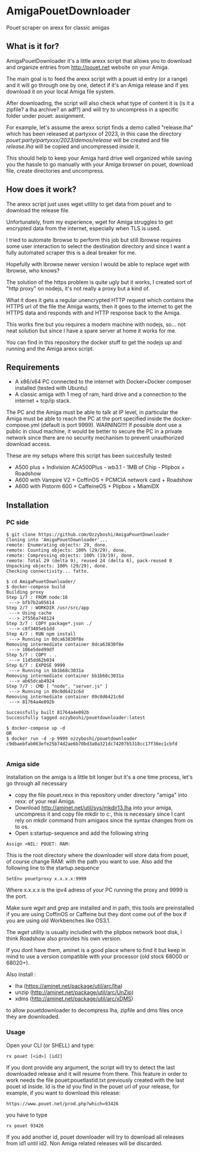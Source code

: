 # AmigaPouetDownloader
Pouet scraper on arexx for classic amigas

## What is it for?
AmigaPouetDownloader it's a little arexx script that allows you to download and organize entries from http://pouet.net website on your Amiga. 

The main goal is to feed the arexx script with a pouet id entry (or a range) and it will go through one by one, detect if it's an Amiga release and if yes download it on your local Amiga file system. 

After downloading, the script will also check what type of content it is (is it a zipfile? a lha archive? an adf?) and will try to uncompress in a specific folder under pouet: assignment. 

For example, let's assume the arexx script finds a demo called "release.lha" which has been released at partyxxx of 2023, in this case the directory
_pouet:party/partyxxx/2023/demos/release_ 
will be created and file _release.lha_ will be copied and uncompressed inside it.

This should help to keep your Amiga hard drive well organized while saving you the hassle to go manually with your Amiga browser on pouet, download file, create directories and uncompress.

## How does it work?
The arexx script just uses wget utility to get data from pouet and to download the release file. 

Unfortunately, from my experience, wget for Amiga struggles to get encrypted data from the internet, especially when TLS is used. 

I tried to automate Ibrowse to perform this job but still Ibrowse requires some user interaction to select the destination directory and since I want a fully automated scraper this is a deal breaker for me. 

Hopefully with Ibrowse newer version I would be able to replace wget with Ibrowse, who knows? 

The solution of the https problem is quite ugly but it works, I created sort of "http proxy" on nodejs, it's not really a proxy but a kind of. 

What it does it gets a regular unencrypted HTTP request which contains the HTTPS url of the file the Amiga wants, then it goes to the internet to get the HTTPS data and responds with and HTTP response back to the Amiga. 

This works fine but you requires a modern machine with nodejs, so... not neat solution but since I have a spare server at home it works for me.

You can find in this repository the docker stuff to get the nodejs up and running and the Amiga arexx script.

## Requirements
- A x86/x64 PC connected to the internet with Docker+Docker composer installed (tested with Ubuntu)
- A classic amiga with 1 meg of ram, hard drive and a connection to the internet + tcp/ip stack.

The PC and the Amiga must be able to talk at IP level, in particular the Amiga must be able to reach the PC at the port specified inside the docker-compose.yml (default is port 9999).
WARNING!!!! If possible dont use a public in cloud machine, it would be better to secure the PC in a private network since there are no security mechanism to prevent unauthorized download access.

These are my setups where this script has been succesfully tested:
- A500 plus + Indivision ACA500Plus - wb3.1 - 1MB of Chip - Plipbox + Roadshow
- A600 with Vampire V2 + CoffinOS + PCMCIA network card + Roadshow
- A600 with Pistorm 600 + CaffeineOS + Plipbox + MiamiDX

## Installation
### PC side
```
$ git clone https://github.com/Ozzyboshi/AmigaPouetDownloader
Cloning into 'AmigaPouetDownloader'...
remote: Enumerating objects: 29, done.
remote: Counting objects: 100% (29/29), done.
remote: Compressing objects: 100% (19/19), done.
remote: Total 29 (delta 9), reused 24 (delta 6), pack-reused 0
Unpacking objects: 100% (29/29), done.
Checking connectivity... fatto.

$ cd AmigaPouetDownloader/
$ docker-compose build
Building proxy
Step 1/7 : FROM node:16
 ---> bfb7b2a05614
Step 2/7 : WORKDIR /usr/src/app
 ---> Using cache
 ---> 2f556a748124
Step 3/7 : COPY package*.json ./
 ---> c8f3405eb1dd
Step 4/7 : RUN npm install
 ---> Running in 0dca63830f8e
Removing intermediate container 0dca63830f8e
 ---> 106e5ded99df
Step 5/7 : COPY . .
 ---> 11d5dd62b034
Step 6/7 : EXPOSE 9999
 ---> Running in bb1b68c3031a
Removing intermediate container bb1b68c3031a
 ---> ab65dcab4924
Step 7/7 : CMD [ "node", "server.js" ]
 ---> Running in 09c0d6421c6d
Removing intermediate container 09c0d6421c6d
 ---> 81764a4e092b

Successfully built 81764a4e092b
Successfully tagged ozzyboshi/pouetdownloader:latest

$ docker-compose up -d
OR
$ docker run -d -p 9999 ozzyboshi/pouetdownloader
c9dbaebfab063efe25b74d2ae6b70bd3a0a321dc74207b5318cc17f36ec1cbfd


```

### Amiga side
Installation on the amiga is a little bit longer but it's a one time process, let's go through all necessary
- copy the file pouet.rexx in this repository under directory "amiga" into rexx: of your real Amiga.
- Download http://aminet.net/util/sys/mkdir13.lha into your amiga, uncompress it and copy file mkdir to c:, this is necessary since I cant rely on mkdir command from amigaos since the syntax changes from os to os.
- Open s:startup-sequence and add the following string
 ```
 Assign >NIL: POUET: RAM:
 ```
 This is the root directory where the downloader will store data from pouet, of course change RAM: with the path you want to use.
 Also add the following line to the startup.sequence
 ```
 SetEnv pouetproxy x.x.x.x:9999
 ```
Where x.x.x.x is the ipv4 adress of your PC running the proxy and 9999 is the port.

Make sure *wget* and *grep* are installed and in path, this tools are preinstalled if you are using CoffinOS or Caffeine but they dont come out of the box if you are using old Workbenches like OS3.1. 

The *wget* utility is usually included with the plipbox network boot disk, I think Roadshow also provides his own version. 

If you dont have them, aminet is a good place where to find it but keep in mind to use a version compatible with your processor (old stock 68000 or 68020+).

Also install :
 - lha (https://aminet.net/package/util/arc/lha)
 - unzip (http://aminet.net/package/util/arc/UnZip)
 - xdms (http://aminet.net/package/util/arc/xDMS)

to allow pouetdownloader to decompress lha, zipfile and dms files once they are downloaded.

### Usage
Open your CLI (or SHELL) and type:
```
rx pouet [<id>] [id2]
```
If you dont provide any argument, the script will try to detect the last downloaded release and it will resume from there. This feature in order to work needs the file pouet:pouetlastid.txt previously created with the last pouet id inside.
Id is the id you find in the pouet url of your release, for example, if you want to download this release:
```
https://www.pouet.net/prod.php?which=93426
```

you have to type

```
rx pouet 93426
```

If you add another id, pouet downloader will try to download all releases from id1 until id2.
Non Amiga related releases will be discarded.
